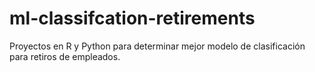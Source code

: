 # ml-classifcation-retirements
Proyectos en R y  Python para determinar mejor modelo de clasificación para retiros de empleados.
